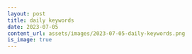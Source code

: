```yaml
---
layout: post
title: daily keywords
date: 2023-07-05
content_url: assets/images/2023-07-05-daily-keywords.png
is_image: true
---
```

